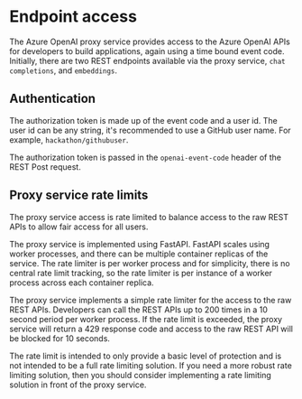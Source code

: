 # Endpoint access

The Azure OpenAI proxy service provides access to the Azure OpenAI APIs for developers to build applications, again using a time bound event code. Initially, there are two REST endpoints available via the proxy service, `chat completions`, and `embeddings`.

## Authentication

The authorization token is made up of the event code and a user id. The user id can be any string, it's recommended to use a GitHub user name. For example, `hackathon/githubuser`.

The authorization token is passed in the `openai-event-code` header of the REST Post request.


## Proxy service rate limits

The proxy service access is rate limited to balance access to the raw REST APIs to allow fair access for all users.

The proxy service is implemented using FastAPI. FastAPI scales using worker processes, and there can be multiple container replicas of the service. The rate limiter is per worker process and for simplicity, there is no central rate limit tracking, so the rate limiter is per instance of a worker process across each container replica.

The proxy service implements a simple rate limiter for the access to the raw REST APIs. Developers can call the REST APIs up to 200 times in a 10 second period per worker process. If the rate limit is exceeded, the proxy service will return a 429 response code and access to the raw REST API will be blocked for 10 seconds.

The rate limit is intended to only provide a basic level of protection and is not intended to be a full rate limiting solution. If you need a more robust rate limiting solution, then you should consider implementing a rate limiting solution in front of the proxy service.